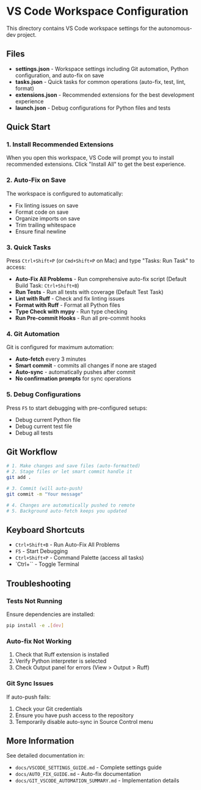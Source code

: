 # VS Code Workspace Configuration

This directory contains VS Code workspace settings for the autonomous-dev project.

## Files

- **settings.json** - Workspace settings including Git automation, Python configuration, and auto-fix on save
- **tasks.json** - Quick tasks for common operations (auto-fix, test, lint, format)
- **extensions.json** - Recommended extensions for the best development experience
- **launch.json** - Debug configurations for Python files and tests

## Quick Start

### 1. Install Recommended Extensions

When you open this workspace, VS Code will prompt you to install recommended extensions. Click "Install All" to get the best experience.

### 2. Auto-Fix on Save

The workspace is configured to automatically:
- Fix linting issues on save
- Format code on save
- Organize imports on save
- Trim trailing whitespace
- Ensure final newline

### 3. Quick Tasks

Press `Ctrl+Shift+P` (or `Cmd+Shift+P` on Mac) and type "Tasks: Run Task" to access:

- **Auto-Fix All Problems** - Run comprehensive auto-fix script (Default Build Task: `Ctrl+Shift+B`)
- **Run Tests** - Run all tests with coverage (Default Test Task)
- **Lint with Ruff** - Check and fix linting issues
- **Format with Ruff** - Format all Python files
- **Type Check with mypy** - Run type checking
- **Run Pre-commit Hooks** - Run all pre-commit hooks

### 4. Git Automation

Git is configured for maximum automation:
- **Auto-fetch** every 3 minutes
- **Smart commit** - commits all changes if none are staged
- **Auto-sync** - automatically pushes after commit
- **No confirmation prompts** for sync operations

### 5. Debug Configurations

Press `F5` to start debugging with pre-configured setups:
- Debug current Python file
- Debug current test file
- Debug all tests

## Git Workflow

```bash
# 1. Make changes and save files (auto-formatted)
# 2. Stage files or let smart commit handle it
git add .

# 3. Commit (will auto-push)
git commit -m "Your message"

# 4. Changes are automatically pushed to remote
# 5. Background auto-fetch keeps you updated
```

## Keyboard Shortcuts

- `Ctrl+Shift+B` - Run Auto-Fix All Problems
- `F5` - Start Debugging
- `Ctrl+Shift+P` - Command Palette (access all tasks)
- `Ctrl+\`` - Toggle Terminal

## Troubleshooting

### Tests Not Running

Ensure dependencies are installed:
```bash
pip install -e .[dev]
```

### Auto-fix Not Working

1. Check that Ruff extension is installed
2. Verify Python interpreter is selected
3. Check Output panel for errors (View > Output > Ruff)

### Git Sync Issues

If auto-push fails:
1. Check your Git credentials
2. Ensure you have push access to the repository
3. Temporarily disable auto-sync in Source Control menu

## More Information

See detailed documentation in:
- `docs/VSCODE_SETTINGS_GUIDE.md` - Complete settings guide
- `docs/AUTO_FIX_GUIDE.md` - Auto-fix documentation
- `docs/GIT_VSCODE_AUTOMATION_SUMMARY.md` - Implementation details
